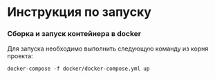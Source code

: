 # Инструкция по запуску
### Сборка и запуск контейнера в docker
Для запуска необходимо выполнить следующую команду из корня проекта:
```
docker-compose -f docker/docker-compose.yml up
